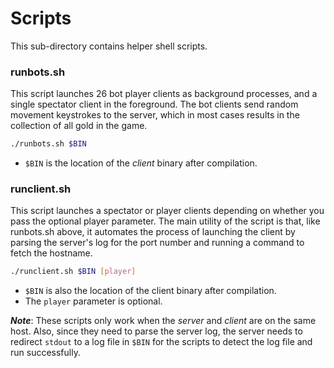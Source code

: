 # Scripts

This sub-directory contains helper shell scripts.

### runbots.sh

This script launches 26 bot player clients as background processes, and a single spectator client in the foreground. The bot clients send random movement keystrokes to the server, which in most cases results in the collection of all gold in the game.

```bash
./runbots.sh $BIN
```
- `$BIN` is the location of the *client* binary after compilation.


### runclient.sh

This script launches a spectator or player clients depending on whether you pass the optional player parameter. The main utility of the script is that, like runbots.sh above, it automates the process of launching the client by parsing the server's log for the port number and running a command to fetch the hostname.

```bash
./runclient.sh $BIN [player]
```

- `$BIN` is also the location of the client binary after compilation.
- The `player` parameter is optional.

***Note***: These scripts only work when the *server* and *client* are on the same host. Also, since they need to parse the server log, the server needs to redirect `stdout` to a log file in `$BIN` for the scripts to detect the log file and run successfully.
